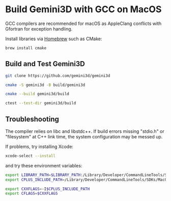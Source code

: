 # Build Gemini3D with GCC on MacOS

GCC compilers are recommended for macOS as AppleClang conflicts with Gfortran for exception handling.

Install libraries via [Homebrew](https://brew.sh) such as CMake:

```sh
brew install cmake
```
## Build and Test Gemini3D

```sh
git clone https://github.com/gemini3d/gemini3d

cmake -S gemini3d -B build/gemini3d

cmake --build gemini3d/build

ctest --test-dir gemini3d/build
```

## Troubleshooting

The compiler relies on libc and libstdc++.
If build errors missing "stdio.h" or "filesystem" at C++ link time, the system configuration may be messed up.

If problems, try installing Xcode:

```sh
xcode-select --install
```

and try these environment variables:

```sh
export LIBRARY_PATH=$LIBRARY_PATH:/Library/Developer/CommandLineTools/SDKs/MacOSX.sdk/usr/lib
export CPLUS_INCLUDE_PATH=/Library/Developer/CommandLineTools/SDKs/MacOSX.sdk/usr/include

export CXXFLAGS=-I$CPLUS_INCLUDE_PATH
export CFLAGS=$CXXFLAGS
```
